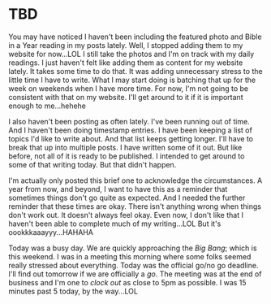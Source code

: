 # TBD

You may have noticed I haven't been including the featured photo and Bible in a Year reading in my posts lately. Well, I stopped adding them to my website for now...LOL I still take the photos and I'm on track with my daily readings. I just haven't felt like adding them as content for my website lately. It takes some time to do that. It was adding unnecessary stress to the little time I have to write. What I may start doing is batching that up for the week on weekends when I have more time. For now, I'm not going to be consistent with that on my website. I'll get around to it if it is important enough to me...hehehe

I also haven't been posting as often lately. I've been running out of time. And I haven't been doing timestamp entries. I have been keeping a list of topics I'd like to write about. And that list keeps getting longer. I'll have to break that up into multiple posts. I have written some of it out. But like before, not all of it is ready to be published. I intended to get around to some of that writing today. But that didn't happen.

I'm actually only posted this brief one to acknowledge the circumstances. A year from now, and beyond, I want to have this as a reminder that sometimes things don't go quite as expected. And I needed the further reminder that these times are okay. There isn't anything wrong when things don't work out. It doesn't always feel okay. Even now, I don't like that I haven't been able to complete much of my writing...LOL But it's oookkkaaayyy...HAHAHA

Today was a busy day. We are quickly approaching the *Big Bang*; which is this weekend. I was in a meeting this morning where some folks seemed really stressed about everything. Today was the official go/no go deadline. I'll find out tomorrow if we are officially a *go*. The meeting was at the end of business and I'm one to *clock out* as close to 5pm as possible. I was 15 minutes past 5 today, by the way...LOL


